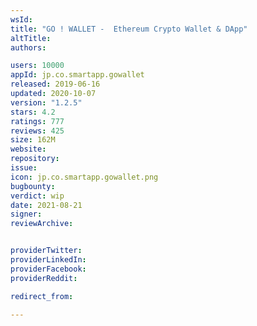 ```yaml
---
wsId: 
title: "GO ! WALLET -  Ethereum Crypto Wallet & DApp"
altTitle: 
authors:

users: 10000
appId: jp.co.smartapp.gowallet
released: 2019-06-16
updated: 2020-10-07
version: "1.2.5"
stars: 4.2
ratings: 777
reviews: 425
size: 162M
website: 
repository: 
issue: 
icon: jp.co.smartapp.gowallet.png
bugbounty: 
verdict: wip
date: 2021-08-21
signer: 
reviewArchive:


providerTwitter: 
providerLinkedIn: 
providerFacebook: 
providerReddit: 

redirect_from:

---
```



